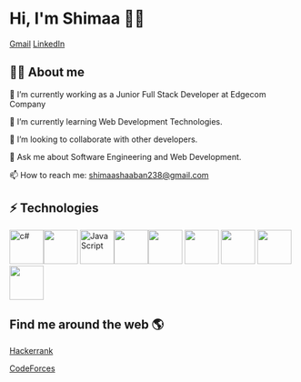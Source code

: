 #  Hi, I'm Shimaa 👩‍💻
[Gmail](shimaashaaban238@gmail.com) [LinkedIn](www.linkedin.com/in/shimaa-shaaban-83a56718b)

## 👩‍💻 About me
🔭 I’m currently working as a Junior Full Stack Developer at Edgecom Company

 🌱 I’m currently learning Web Development Technologies.

👯 I’m looking to collaborate with other developers. 

💬 Ask me about Software Engineering and Web Development. 

📫 How to reach me: shimaashaaban238@gmail.com 

##  ⚡ Technologies
<img src="https://cdn.worldvectorlogo.com/logos/c--4.svg" width=60 height=60 alt="c#"/><img src="https://cdn.worldvectorlogo.com/logos/c.svg" width=60 height=60 /> 
<img src="https://cdn.worldvectorlogo.com/logos/logo-javascript.svg" width=60 height=60 alt="JavaScript"/><img src="https://cdn.worldvectorlogo.com/logos/html-1.svg" width=60 height=60 /><img src="https://cdn.worldvectorlogo.com/logos/css-3.svg" width=60 height=60/> <img src="https://cdn.worldvectorlogo.com/logos/dot-net-core-7.svg" width=60 height=60 /> <img src="https://cdn.worldvectorlogo.com/logos/jquery-colored-.svg" width=60 height=60/> <img src="https://cdn.worldvectorlogo.com/logos/microsoft-net.svg" width=60 height=60/> <img src="https://cdn.worldvectorlogo.com/logos/microsoft-sql-server-1.svg" width=60 height=60/>



  

 
## Find me around the web 🌎

 [Hackerrank](https://www.hackerrank.com/profile/shimaashaaban238)
 
[CodeForces](https://codeforces.com/profile/shimaa31)
